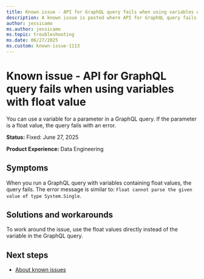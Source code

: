 ```yaml
---
title: Known issue - API for GraphQL query fails when using variables with float value
description: A known issue is posted where API for GraphQL query fails when using variables with float value.
author: jessicamo
ms.author: jessicamo
ms.topic: troubleshooting  
ms.date: 06/27/2025
ms.custom: known-issue-1113
---
```


# Known issue - API for GraphQL query fails when using variables with float value

You can use a variable for a parameter in a GraphQL query. If the parameter is a float value, the query fails with an error.

**Status:** Fixed: June 27, 2025

**Product Experience:** Data Engineering

## Symptoms

When you run a GraphQL query with variables containing float values, the query fails. The error message is similar to: `Float cannot parse the given value of type System.Single`.

## Solutions and workarounds

To work around the issue, use the float values directly instead of the variable in the GraphQL query.

## Next steps

- [About known issues](https://support.fabric.microsoft.com/known-issues)
